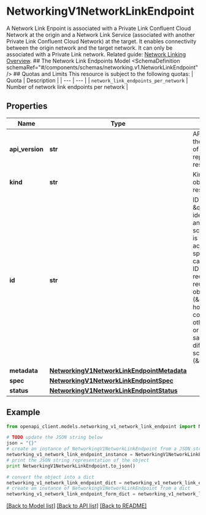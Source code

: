# NetworkingV1NetworkLinkEndpoint

A Network Link Enpoint is associated with a Private Link Confluent Cloud Network at the origin and a Network Link Service (associated with another Private Link Confluent Cloud Network) at the target. It enables connectivity between the origin network and the target network. It can only be associated with a Private Link network.   Related guide: [Network Linking Overview](https://docs.confluent.io/cloud/current/networking/network-linking.html).  ## The Network Link Endpoints Model <SchemaDefinition schemaRef=\"#/components/schemas/networking.v1.NetworkLinkEndpoint\" />  ## Quotas and Limits This resource is subject to the following quotas:  | Quota | Description | | --- | --- | | `network_link_endpoints_per_network` | Number of network link endpoints per network |

## Properties
Name | Type | Description | Notes
------------ | ------------- | ------------- | -------------
**api_version** | **str** | APIVersion defines the schema version of this representation of a resource. | [optional] [readonly] 
**kind** | **str** | Kind defines the object this REST resource represents. | [optional] [readonly] 
**id** | **str** | ID is the \&quot;natural identifier\&quot; for an object within its scope/namespace; it is normally unique across time but not space. That is, you can assume that the ID will not be reclaimed and reused after an object is deleted (\&quot;time\&quot;); however, it may collide with IDs for other object &#x60;kinds&#x60; or objects of the same &#x60;kind&#x60; within a different scope/namespace (\&quot;space\&quot;). | [optional] [readonly] 
**metadata** | [**NetworkingV1NetworkLinkEndpointMetadata**](NetworkingV1NetworkLinkEndpointMetadata.md) |  | [optional] 
**spec** | [**NetworkingV1NetworkLinkEndpointSpec**](NetworkingV1NetworkLinkEndpointSpec.md) |  | [optional] 
**status** | [**NetworkingV1NetworkLinkEndpointStatus**](NetworkingV1NetworkLinkEndpointStatus.md) |  | [optional] 

## Example

```python
from openapi_client.models.networking_v1_network_link_endpoint import NetworkingV1NetworkLinkEndpoint

# TODO update the JSON string below
json = "{}"
# create an instance of NetworkingV1NetworkLinkEndpoint from a JSON string
networking_v1_network_link_endpoint_instance = NetworkingV1NetworkLinkEndpoint.from_json(json)
# print the JSON string representation of the object
print NetworkingV1NetworkLinkEndpoint.to_json()

# convert the object into a dict
networking_v1_network_link_endpoint_dict = networking_v1_network_link_endpoint_instance.to_dict()
# create an instance of NetworkingV1NetworkLinkEndpoint from a dict
networking_v1_network_link_endpoint_form_dict = networking_v1_network_link_endpoint.from_dict(networking_v1_network_link_endpoint_dict)
```
[[Back to Model list]](../ccloud/README.md#documentation-for-models) [[Back to API list]](../ccloud/README.md#documentation-for-api-endpoints) [[Back to README]](../ccloud/README.md)


